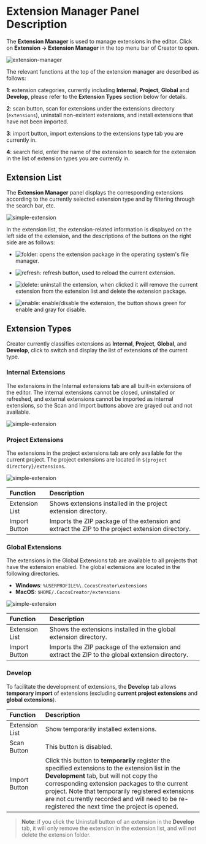 # Extension Manager Panel Description

The **Extension Manager** is used to manage extensions in the editor. Click on **Extension -> Extension Manager** in the top menu bar of Creator to open.

![extension-manager](./image/extension-manager.png)

The relevant functions at the top of the extension manager are described as follows:

**1**: extension categories, currently including **Internal**, **Project**, **Global** and **Develop**, please refer to the **Extension Types** section below for details.

**2**: scan button, scan for extensions under the extensions directory (`extensions`), uninstall non-existent extensions, and install extensions that have not been imported.

**3**: import button, import extensions to the extensions type tab you are currently in.

**4**: search field, enter the name of the extension to search for the extension in the list of extension types you are currently in.

## Extension List

The **Extension Manager** panel displays the corresponding extensions according to the currently selected extension type and by filtering through the search bar, etc.

![simple-extension](./image/extension-list.png)

In the extension list, the extension-related information is displayed on the left side of the extension, and the descriptions of the buttons on the right side are as follows:

- ![folder](first/folder.png): opens the extension package in the operating system's file manager.

- ![refresh](first/refresh.png): refresh button, used to reload the current extension.

- ![delete](first/delete.png): uninstall the extension, when clicked it will remove the current extension from the extension list and delete the extension package.

- ![enable](first/enable.png): enable/disable the extension, the button shows green for enable and gray for disable.

## Extension Types

Creator currently classifies extensions as **Internal**, **Project**, **Global**, and **Develop**, click to switch and display the list of extensions of the current type.

### Internal Extensions

The extensions in the Internal extensions tab are all built-in extensions of the editor. The internal extensions cannot be closed, uninstalled or refreshed, and external extensions cannot be imported as internal extensions, so the Scan and Import buttons above are grayed out and not available.

![simple-extension](./image/extension-internal.png)

### Project Extensions

The extensions in the project extensions tab are only available for the current project. The project extensions are located in `${project directory}/extensions`.

![simple-extension](./image/extension-project.png)

| Function | Description |
| :--------------- | :---------- |
| Extension List | Shows extensions installed in the project extension directory. |
| Import Button | Imports the ZIP package of the extension and extract the ZIP to the project extension directory. |

### Global Extensions

The extensions in the Global Extensions tab are available to all projects that have the extension enabled. The global extensions are located in the following directories.

- **Windows**: `%USERPROFILE%\.CocosCreator\extensions`
- **MacOS**: `$HOME/.CocosCreator/extensions`

![simple-extension](./image/extension-global.png)

| Function | Description |
| :--------- | :----------- |
| Extension List | Shows the extensions installed in the global extension directory. |
| Import Button | Imports the ZIP package of the extension and extract the ZIP to the global extension directory. |

### Develop

To facilitate the development of extensions, the **Develop** tab allows **temporary import** of extensions (excluding **current project extensions** and **global extensions**).

| Function | Description |
| :------ | :-------- |
| Extension List | Show temporarily installed extensions. |
| Scan Button | This button is disabled. |
| Import Button | Click this button to **temporarily** register the specified extensions to the extension list in the **Development** tab, but will not copy the corresponding extension packages to the current project. Note that temporarily registered extensions are not currently recorded and will need to be re-registered the next time the project is opened. |

> **Note**: if you click the Uninstall button of an extension in the **Develop** tab, it will only remove the extension in the extension list, and will not delete the extension folder.

